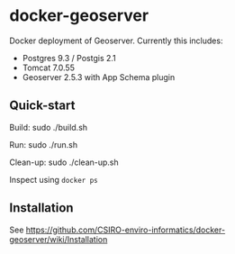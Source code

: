 docker-geoserver
================

Docker deployment of Geoserver. Currently this includes:
* Postgres 9.3 / Postgis 2.1
* Tomcat 7.0.55
* Geoserver 2.5.3 with App Schema plugin

Quick-start
----------
Build:
   sudo ./build.sh


Run:
   sudo ./run.sh

Clean-up:
   sudo ./clean-up.sh

Inspect using `docker ps`


Installation
------------
See https://github.com/CSIRO-enviro-informatics/docker-geoserver/wiki/Installation


